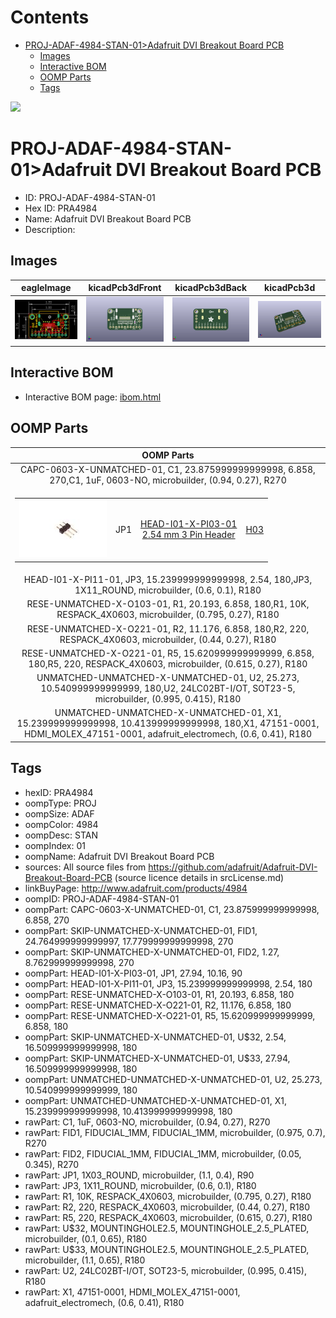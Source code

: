 



Contents
========

* [PROJ-ADAF-4984-STAN-01>Adafruit DVI Breakout Board PCB](#proj-adaf-4984-stan-01adafruit-dvi-breakout-board-pcb)
	* [Images](#images)
	* [Interactive BOM](#interactive-bom)
	* [OOMP Parts](#oomp-parts)
	* [Tags](#tags)
  
![][im]
# PROJ-ADAF-4984-STAN-01>Adafruit DVI Breakout Board PCB

- ID: PROJ-ADAF-4984-STAN-01
- Hex ID: PRA4984
- Name: Adafruit DVI Breakout Board PCB
- Description: 

## Images
  
  

|eagleImage|kicadPcb3dFront|kicadPcb3dBack|kicadPcb3d|
| :---: | :---: | :---: | :---: |
|[![eagleImage](eagleImage_140.png)](eagleImage_600.png)|[![kicadPcb3dFront](kicadPcb3dFront_140.png)](kicadPcb3dFront_600.png)|[![kicadPcb3dBack](kicadPcb3dBack_140.png)](kicadPcb3dBack_600.png)|[![kicadPcb3d](kicadPcb3d_140.png)](kicadPcb3d_600.png)|

## Interactive BOM

- Interactive BOM page: [ibom.html](kicad/bom/ibom.html)

## OOMP Parts
  

|OOMP Parts|
| :---: |
|CAPC-0603-X-UNMATCHED-01, C1, 23.875999999999998, 6.858, 270,C1, 1uF, 0603-NO, microbuilder, (0.94, 0.27), R270|
|<table><tr><td>![HEAD-I01-X-PI03-01](https://raw.githubusercontent.com/oomlout/oomlout_OOMP_parts/main/HEAD-I01-X-PI03-01/image_140.jpg)</td><td> JP1</td><td>[HEAD-I01-X-PI03-01<br>2.54 mm 3 Pin Header](https://github.com/oomlout/oomlout_OOMP_parts/tree/main/HEAD-I01-X-PI03-01/)</td><td>[H03](https://github.com/oomlout/oomlout_OOMP_parts/tree/main/HEAD-I01-X-PI03-01/)</td></tr></table>|
|HEAD-I01-X-PI11-01, JP3, 15.239999999999998, 2.54, 180,JP3, 1X11_ROUND, microbuilder, (0.6, 0.1), R180|
|RESE-UNMATCHED-X-O103-01, R1, 20.193, 6.858, 180,R1, 10K, RESPACK_4X0603, microbuilder, (0.795, 0.27), R180|
|RESE-UNMATCHED-X-O221-01, R2, 11.176, 6.858, 180,R2, 220, RESPACK_4X0603, microbuilder, (0.44, 0.27), R180|
|RESE-UNMATCHED-X-O221-01, R5, 15.620999999999999, 6.858, 180,R5, 220, RESPACK_4X0603, microbuilder, (0.615, 0.27), R180|
|UNMATCHED-UNMATCHED-X-UNMATCHED-01, U2, 25.273, 10.540999999999999, 180,U2, 24LC02BT-I/OT, SOT23-5, microbuilder, (0.995, 0.415), R180|
|UNMATCHED-UNMATCHED-X-UNMATCHED-01, X1, 15.239999999999998, 10.413999999999998, 180,X1, 47151-0001, HDMI_MOLEX_47151-0001, adafruit_electromech, (0.6, 0.41), R180|

## Tags

- hexID: PRA4984
- oompType: PROJ
- oompSize: ADAF
- oompColor: 4984
- oompDesc: STAN
- oompIndex: 01
- oompName: Adafruit DVI Breakout Board PCB
- sources: All source files from https://github.com/adafruit/Adafruit-DVI-Breakout-Board-PCB (source licence details in srcLicense.md)
- linkBuyPage: http://www.adafruit.com/products/4984
- oompID: PROJ-ADAF-4984-STAN-01
- oompPart: CAPC-0603-X-UNMATCHED-01, C1, 23.875999999999998, 6.858, 270
- oompPart: SKIP-UNMATCHED-X-UNMATCHED-01, FID1, 24.764999999999997, 17.779999999999998, 270
- oompPart: SKIP-UNMATCHED-X-UNMATCHED-01, FID2, 1.27, 8.762999999999998, 270
- oompPart: HEAD-I01-X-PI03-01, JP1, 27.94, 10.16, 90
- oompPart: HEAD-I01-X-PI11-01, JP3, 15.239999999999998, 2.54, 180
- oompPart: RESE-UNMATCHED-X-O103-01, R1, 20.193, 6.858, 180
- oompPart: RESE-UNMATCHED-X-O221-01, R2, 11.176, 6.858, 180
- oompPart: RESE-UNMATCHED-X-O221-01, R5, 15.620999999999999, 6.858, 180
- oompPart: SKIP-UNMATCHED-X-UNMATCHED-01, U$32, 2.54, 16.509999999999998, 180
- oompPart: SKIP-UNMATCHED-X-UNMATCHED-01, U$33, 27.94, 16.509999999999998, 180
- oompPart: UNMATCHED-UNMATCHED-X-UNMATCHED-01, U2, 25.273, 10.540999999999999, 180
- oompPart: UNMATCHED-UNMATCHED-X-UNMATCHED-01, X1, 15.239999999999998, 10.413999999999998, 180
- rawPart: C1, 1uF, 0603-NO, microbuilder, (0.94, 0.27), R270
- rawPart: FID1, FIDUCIAL_1MM, FIDUCIAL_1MM, microbuilder, (0.975, 0.7), R270
- rawPart: FID2, FIDUCIAL_1MM, FIDUCIAL_1MM, microbuilder, (0.05, 0.345), R270
- rawPart: JP1, 1X03_ROUND, microbuilder, (1.1, 0.4), R90
- rawPart: JP3, 1X11_ROUND, microbuilder, (0.6, 0.1), R180
- rawPart: R1, 10K, RESPACK_4X0603, microbuilder, (0.795, 0.27), R180
- rawPart: R2, 220, RESPACK_4X0603, microbuilder, (0.44, 0.27), R180
- rawPart: R5, 220, RESPACK_4X0603, microbuilder, (0.615, 0.27), R180
- rawPart: U$32, MOUNTINGHOLE2.5, MOUNTINGHOLE_2.5_PLATED, microbuilder, (0.1, 0.65), R180
- rawPart: U$33, MOUNTINGHOLE2.5, MOUNTINGHOLE_2.5_PLATED, microbuilder, (1.1, 0.65), R180
- rawPart: U2, 24LC02BT-I/OT, SOT23-5, microbuilder, (0.995, 0.415), R180
- rawPart: X1, 47151-0001, HDMI_MOLEX_47151-0001, adafruit_electromech, (0.6, 0.41), R180



[im]: kicadPcb3d_450.png
